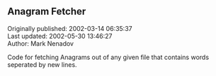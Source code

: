 ## Anagram Fetcher  
Originally published: 2002-03-14 06:35:37  
Last updated: 2002-05-30 13:46:27  
Author: Mark Nenadov  
  
Code for fetching Anagrams out of any given file that contains words seperated
by new lines.